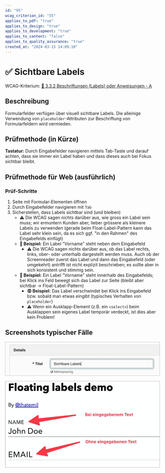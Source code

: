 ```yaml
---
id: "95"
wcag_criterion_id: "55"
applies_to_pdf: "true"
applies_to_design: "true"
applies_to_development: "true"
applies_to_content: "false"
applies_to_quality_assurance: "true"
created_at: "2024-03-15 14:09:10"
---
```


# ✅ Sichtbare Labels

WCAG-Kriterium: [📜 3.3.2 Beschriftungen (Labels) oder Anweisungen - A](..)

## Beschreibung

Formularfelder verfügen über visuell sichtbare Labels. Die alleinige Verwendung von `placeholder`-Attributen zur Beschriftung von Formularfeldern wird vermieden.

## Prüfmethode (in Kürze)

**Tastatur:** Durch Eingabefelder navigieren mittels Tab-Taste und darauf achten, dass sie immer ein Label haben und dass dieses auch bei Fokus sichtbar bleibt.

## Prüfmethode für Web (ausführlich)

### Prüf-Schritte

1. Seite mit Formular-Elementen öffnen
1. Durch Eingabefelder navigieren mit `Tab`
1. Sicherstellen, dass Labels sichtbar sind (und bleiben)
    - ⚠️ Die WCAG sagen nichts darüber aus, wie gross ein Label sein muss; wir ermuntern Kunden aber, lieber grössere als kleinere Labels zu verwenden (gerade beim Float-Label-Pattern kann das Label sehr klein sein, da es sich ggf. "in den Rahmen" des Eingabefelds einfügt)
    - **🙂 Beispiel:** Ein Label "Vorname" steht neben dem Eingabefeld
        - ⚠️ Die WCAG sagen nichts darüber aus, ob das Label rechts, links, ober- oder unterhalb dargestellt werden muss. Auch ob der Screenreader zuerst das Label und dann das Eingabefeld (oder umgekehrt) antrifft ist nicht explizit beschrieben; es sollte aber in sich konsistent und stimmig sein.
    - **🙂 Beispiel:** Ein Label "Vorname" steht innerhalb des Eingabefelds; bei Klick ins Feld bewegt sich das Label zur Seite (bleibt aber sichtbar → Float-Label-Pattern)
        - **😡 Beispiel:** Das Label verschwindet bei Klick ins Eingabefeld bzw. sobald man etwas eingibt (typisches Verhalten von `placeholder`)
        - ⚠️ Wenn ein Ausklapp-Element (z.B. ein `<select>`) beim Ausklappen sein eigenes Label temporär verdeckt, ist dies aber kein Problem!

## Screenshots typischer Fälle

![Labels sind immer sichtbar in A4AA](images/labels-sind-immer-sichtbar-in-a4aa.png)

![Float-Label-Pattern](images/float-label-pattern.png)
